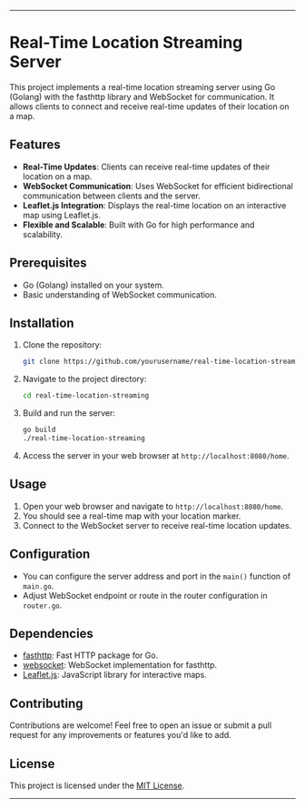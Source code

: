 
---

# Real-Time Location Streaming Server

This project implements a real-time location streaming server using Go (Golang) with the fasthttp library and WebSocket for communication. It allows clients to connect and receive real-time updates of their location on a map.

## Features

- **Real-Time Updates**: Clients can receive real-time updates of their location on a map.
- **WebSocket Communication**: Uses WebSocket for efficient bidirectional communication between clients and the server.
- **Leaflet.js Integration**: Displays the real-time location on an interactive map using Leaflet.js.
- **Flexible and Scalable**: Built with Go for high performance and scalability.

## Prerequisites

- Go (Golang) installed on your system.
- Basic understanding of WebSocket communication.

## Installation

1. Clone the repository:

    ```bash
    git clone https://github.com/yourusername/real-time-location-streaming.git
    ```

2. Navigate to the project directory:

    ```bash
    cd real-time-location-streaming
    ```

3. Build and run the server:

    ```bash
    go build
    ./real-time-location-streaming
    ```

4. Access the server in your web browser at `http://localhost:8080/home`.

## Usage

1. Open your web browser and navigate to `http://localhost:8080/home`.
2. You should see a real-time map with your location marker.
3. Connect to the WebSocket server to receive real-time location updates.

## Configuration

- You can configure the server address and port in the `main()` function of `main.go`.
- Adjust WebSocket endpoint or route in the router configuration in `router.go`.

## Dependencies

- [fasthttp](https://github.com/valyala/fasthttp): Fast HTTP package for Go.
- [websocket](https://github.com/fasthttp/websocket): WebSocket implementation for fasthttp.
- [Leaflet.js](https://leafletjs.com/): JavaScript library for interactive maps.

## Contributing

Contributions are welcome! Feel free to open an issue or submit a pull request for any improvements or features you'd like to add.

## License

This project is licensed under the [MIT License](LICENSE).

---

